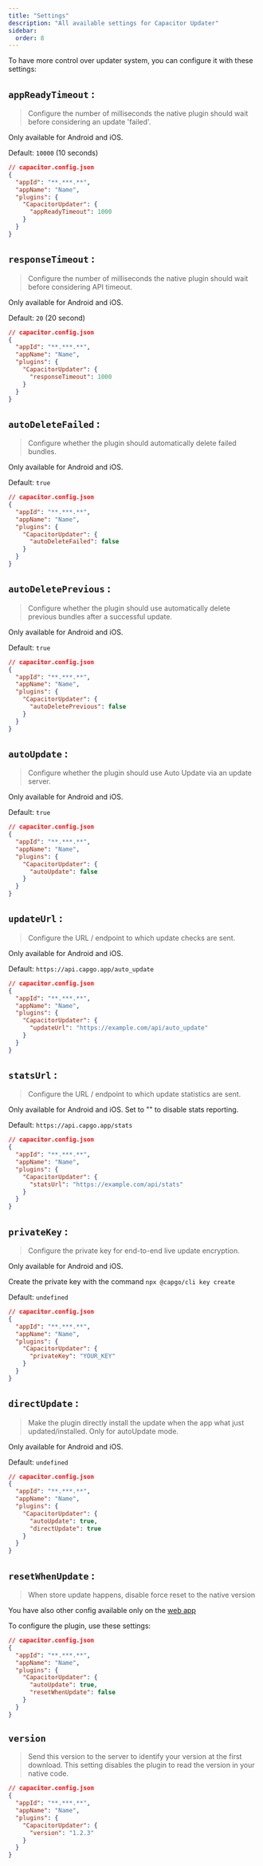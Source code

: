 ```yaml
---
title: "Settings"
description: "All available settings for Capacitor Updater"
sidebar:
  order: 8
---
```


To have more control over updater system, you can configure it with these settings:

## `appReadyTimeout` :

> Configure the number of milliseconds the native plugin should wait before considering an update 'failed'.

Only available for Android and iOS.

Default: `10000` (10 seconds)

```json
// capacitor.config.json
{
  "appId": "**.***.**",
  "appName": "Name",
  "plugins": {
    "CapacitorUpdater": {
      "appReadyTimeout": 1000
    }
  }
}
```

## `responseTimeout` :

> Configure the number of milliseconds the native plugin should wait before considering API timeout.

Only available for Android and iOS.

Default: `20` (20 second)

```json
// capacitor.config.json
{
  "appId": "**.***.**",
  "appName": "Name",
  "plugins": {
    "CapacitorUpdater": {
      "responseTimeout": 1000
    }
  }
}
```

## `autoDeleteFailed` :

> Configure whether the plugin should automatically delete failed bundles.

Only available for Android and iOS.

Default: `true`

```json
// capacitor.config.json
{
  "appId": "**.***.**",
  "appName": "Name",
  "plugins": {
    "CapacitorUpdater": {
      "autoDeleteFailed": false
    }
  }
}
```

## `autoDeletePrevious` :

> Configure whether the plugin should use automatically delete previous bundles after a successful update.

Only available for Android and iOS.

Default: `true`

```json
// capacitor.config.json
{
  "appId": "**.***.**",
  "appName": "Name",
  "plugins": {
    "CapacitorUpdater": {
      "autoDeletePrevious": false
    }
  }
}
```

## `autoUpdate` :

> Configure whether the plugin should use Auto Update via an update server.

Only available for Android and iOS.

Default: `true`

```json
// capacitor.config.json
{
  "appId": "**.***.**",
  "appName": "Name",
  "plugins": {
    "CapacitorUpdater": {
      "autoUpdate": false
    }
  }
}
```

## `updateUrl` :

> Configure the URL / endpoint to which update checks are sent.

Only available for Android and iOS.

Default: `https://api.capgo.app/auto_update`

```json
// capacitor.config.json
{
  "appId": "**.***.**",
  "appName": "Name",
  "plugins": {
    "CapacitorUpdater": {
      "updateUrl": "https://example.com/api/auto_update"
    }
  }
}
```

## `statsUrl` :

> Configure the URL / endpoint to which update statistics are sent.

Only available for Android and iOS. Set to "" to disable stats reporting.

Default: `https://api.capgo.app/stats`

```json
// capacitor.config.json
{
  "appId": "**.***.**",
  "appName": "Name",
  "plugins": {
    "CapacitorUpdater": {
      "statsUrl": "https://example.com/api/stats"
    }
  }
}
```

## `privateKey` :

> Configure the private key for end-to-end live update encryption.

Only available for Android and iOS.

Create the private key with the command `npx @capgo/cli key create`

Default: `undefined`

```json
// capacitor.config.json
{
  "appId": "**.***.**",
  "appName": "Name",
  "plugins": {
    "CapacitorUpdater": {
      "privateKey": "YOUR_KEY"
    }
  }
}
```

## `directUpdate` :

> Make the plugin directly install the update when the app what just updated/installed. Only for autoUpdate mode.

Only available for Android and iOS.

Default: `undefined`

```json
// capacitor.config.json
{
  "appId": "**.***.**",
  "appName": "Name",
  "plugins": {
    "CapacitorUpdater": {
      "autoUpdate": true,
      "directUpdate": true
    }
  }
}
```

## `resetWhenUpdate` :

> When store update happens, disable force reset to the native version

You have also other config available only on the [web app](https://web.capgo.app/login)

To configure the plugin, use these settings:

```json
// capacitor.config.json
{
  "appId": "**.***.**",
  "appName": "Name",
  "plugins": {
    "CapacitorUpdater": {
      "autoUpdate": true,
      "resetWhenUpdate": false
    }
  }
}
```

## `version`

> Send this version to the server to identify your version at the first download. This setting disables the plugin to read the version in your native code.

```json
// capacitor.config.json
{
  "appId": "**.***.**",
  "appName": "Name",
  "plugins": {
    "CapacitorUpdater": {
      "version": "1.2.3"
    }
  }
}
```

